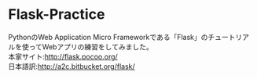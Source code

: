 Flask-Practice
==============

PythonのWeb Application Micro Frameworkである「Flask」のチュートリアルを使ってWebアプリの練習をしてみました。  
本家サイト:http://flask.pocoo.org/  
日本語訳:http://a2c.bitbucket.org/flask/
